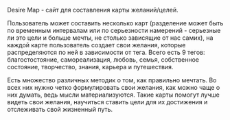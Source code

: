 Desire Map - сайт для составления карты желаний/целей. 

Пользователь может составить несколько карт 
(разделение может быть по временным интервалам или по серьезности намерений - серьезные ли это цели и больше мечты, 
не столько зависящие от нас самих), 
на каждой карте пользователь создает свои желания, которые распределяются по ней в зависимости от тега. Всего есть 9 тегов: 
благостостояние, самореализация, любовь, семья, собственное состояние, творчество, знания, карьера и путешествия.

Есть множество различных методик о том, как правильно мечтать. Во всех них нужно четко формулировать свои желания, как можно чаще о них думать, ведь мысли материализуются.
Такие карты помогут лучше видеть свои желания, научиться ставить цели для их достижения и отслеживать свой жизненный путь.
